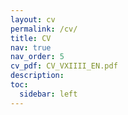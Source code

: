```yaml
---
layout: cv
permalink: /cv/
title: CV
nav: true
nav_order: 5
cv_pdf: CV_VXIIII_EN.pdf
description:
toc:
  sidebar: left
---
```

